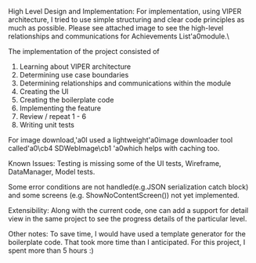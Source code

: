 
High Level Design and Implementation:
For implementation, using VIPER architecture, I tried to use simple structuring and clear code principles as much as possible. Please see attached image to see the high-level relationships and communications for Achievements List\'a0module.\

The implementation of the project consisted of
1) Learning about VIPER architecture
2) Determining use case boundaries
3) Determining relationships and communications within the module
4) Creating the UI
5) Creating the boilerplate code
6) Implementing the feature
7) Review / repeat 1 - 6
8) Writing unit tests

For image download,\'a0I used a lightweight\'a0image downloader tool called\'a0\cb4 SDWebImage\cb1 \'a0which helps with caching too.

Known Issues:
Testing is missing some of the UI tests, Wireframe, DataManager, Model tests.

Some error conditions are not handled(e.g.JSON serialization catch block) and some screens (e.g. ShowNoContentScreen()) not yet implemented.

Extensibility:
Along with the current code, one can add a support for detail view in the same project to see the progress details of the particular level.

Other notes:
To save time, I would have used a template generator for the boilerplate code. That took more time than I anticipated. For this project, I spent more than 5 hours :)

